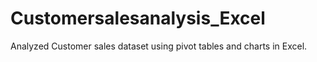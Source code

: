 # Customersalesanalysis_Excel
Analyzed Customer sales dataset using pivot tables and charts in Excel.
